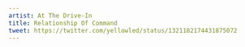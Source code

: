 ```yaml
---
artist: At The Drive-In
title: Relationship Of Command
tweet: https://twitter.com/yellowled/status/1321182174431875072
---
```

